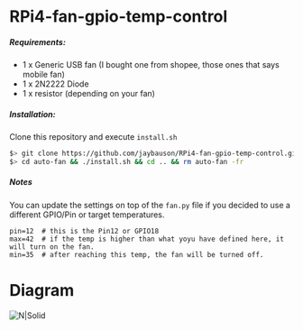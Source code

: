 # RPi4-fan-gpio-temp-control

##### Requirements: 
- 1 x Generic USB fan (I bought one from shopee, those ones that says mobile fan)
- 1 x 2N2222 Diode
- 1 x resistor (depending on your fan)

##### Installation:
Clone this repository and execute `install.sh`
```sh
$> git clone https://github.com/jaybauson/RPi4-fan-gpio-temp-control.git auto-fan
$> cd auto-fan && ./install.sh && cd .. && rm auto-fan -fr
```

##### Notes
You can update the settings on top of the `fan.py` file if you decided to use a different GPIO/Pin or target temperatures.
````code
pin=12  # this is the Pin12 or GPIO18
max=42  # if the temp is higher than what yoyu have defined here, it will turn on the fan.
min=35  # after reaching this temp, the fan will be turned off.
````

# Diagram
![N|Solid](https://raw.githubusercontent.com/jaybauson/RPi4-fan-gpio-temp-control/master/FAN-TempControl.png)

